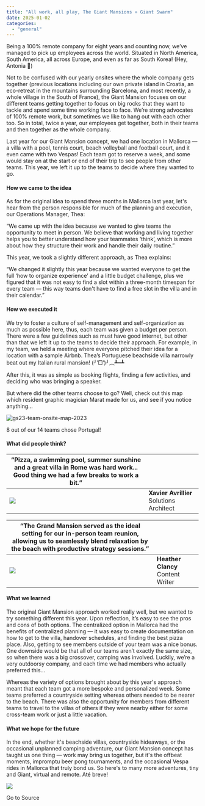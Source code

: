 ```yaml
---
title: "All work, all play, The Giant Mansions » Giant Swarm"
date: 2025-01-02
categories: 
  - "general"
---
```


Being a 100% remote company for eight years and counting now, we’ve managed to pick up employees across the world. Situated in North America, South America, all across Europe, and even as far as South Korea! (Hey, Antonia 👋)

Not to be confused with our yearly onsites where the whole company gets together (previous locations including our own private island in Croatia, an eco-retreat in the mountains surrounding Barcelona, and most recently, a whole village in the South of France), the Giant Mansion focuses on our different teams getting together to focus on big rocks that they want to tackle and spend some time working face to face. We’re strong advocates of 100% remote work, but sometimes we like to hang out with each other too. So in total, twice a year, our employees get together, both in their teams and then together as the whole company.

Last year for our Giant Mansion concept, we had one location in Mallorca — a villa with a pool, tennis court, beach volleyball and football court, and it even came with two Vespas! Each team got to reserve a week, and some would stay on at the start or end of their trip to see people from other teams. This year, we left it up to the teams to decide where they wanted to go.

#### How we came to the idea

As for the original idea to spend three months in Mallorca last year, let's hear from the person responsible for much of the planning and execution, our Operations Manager, Thea:

“We came up with the idea because we wanted to give teams the opportunity to meet in person. We believe that working and living together helps you to better understand how your teammates ‘think’, which is more about how they structure their work and handle their daily routine.”

This year, we took a slightly different approach, as Thea explains:

“We changed it slightly this year because we wanted everyone to get the full ‘how to organize experience’ and a little budget challenge, plus we figured that it was not easy to find a slot within a three-month timespan for every team — this way teams don't have to find a free slot in the villa and in their calendar.”

#### How we executed it

We try to foster a culture of self-management and self-organization as much as possible here, thus, each team was given a budget per person. There were a few guidelines such as must have good internet, but other than that we left it up to the teams to decide their approach. For example, in my team, we held a meeting where everyone pitched their idea for a location with a sample Airbnb. Thea’s Portuguese beachside villa narrowly beat out my Italian rural mansion! (╯‵□′)╯︵┻━┻

After this, it was as simple as booking flights, finding a few activities, and deciding who was bringing a speaker.

But where did the other teams choose to go? Well, check out this map which resident graphic magician Marat made for us, and see if you notice anything…

![gs23-team-onsite-map-2023](https://www.giantswarm.io/hubfs/Illustrations/gs23-team-onsite-map-2023.svg)

8 out of our 14 teams chose Portugal! 

#### What did people think?

|   “Pizza, a swimming pool, summer sunshine and a great villa in Rome was hard work... Good thing we had a few breaks to work a bit.”   |  |
| --- | --- |
| ![](https://www.giantswarm.io/hubfs/images/Team%20photos/xavier.png?width=100) |   **Xavier Avrillier**   Solutions   Architect   |

|   “The Grand Mansion served as the ideal setting for our in-person team reunion, allowing us to seamlessly blend relaxation by the beach with productive strategy sessions.”   |  |
| --- | --- |
| ![](https://www.giantswarm.io/hubfs/images/Team%20photos/heather.png?width=100) |   **Heather Clancy**   Content   Writer   |

  

#### What we learned

The original Giant Mansion approach worked really well, but we wanted to try something different this year. Upon reflection, it’s easy to see the pros and cons of both options. The centralized option in Mallorca had the benefits of centralized planning — it was easy to create documentation on how to get to the villa, handover schedules, and finding the best pizza place. Also, getting to see members outside of your team was a nice bonus. One downside would be that all of our teams aren’t exactly the same size, so when there was a big crossover, camping was involved. Luckily, we’re a very outdoorsy company, and each time we had members who actually preferred this…

Whereas the variety of options brought about by this year's approach meant that each team got a more bespoke and personalized week. Some teams preferred a countryside setting whereas others needed to be nearer to the beach. There was also the opportunity for members from different teams to travel to the villas of others if they were nearby either for some cross-team work or just a little vacation. 

#### What we hope for the future

In the end, whether it's beachside villas, countryside hideaways, or the occasional unplanned camping adventure, our Giant Mansion concept has taught us one thing — work may bring us together, but it's the offbeat moments, impromptu beer pong tournaments, and the occasional Vespa rides in Mallorca that truly bond us. So here's to many more adventures, tiny and Giant, virtual and remote. Até breve!

![](https://track.hubspot.com/__ptq.gif?a=430224&k=14&r=https%3A%2F%2Fwww.giantswarm.io%2Fblog%2Fall-work-all-play-the-giant-mansions&bu=https%253A%252F%252Fwww.giantswarm.io%252Fblog&bvt=rss)

Go to Source
